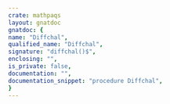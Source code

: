 ```yaml
---
crate: mathpaqs
layout: gnatdoc
gnatdoc: {
name: "Diffchal",
qualified_name: "Diffchal",
signature: "diffchal()$",
enclosing: "",
is_private: false,
documentation: "",
documentation_snippet: "procedure Diffchal",
}
---
```

